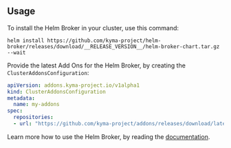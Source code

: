 ## Usage

To install the Helm Broker in your cluster, use this command:

```
helm install https://github.com/kyma-project/helm-broker/releases/download/__RELEASE_VERSION__/helm-broker-chart.tar.gz --wait
```

Provide the latest Add Ons for the Helm Broker, by creating the `ClusterAddonsConfiguration`:

```yaml
apiVersion: addons.kyma-project.io/v1alpha1
kind: ClusterAddonsConfiguration
metadata:
  name: my-addons
spec:
  repositories:
  - url: "https://github.com/kyma-project/addons/releases/download/latest/index.yaml"
```

Learn more how to use the Helm Broker, by reading the [documentation](https://github.com/kyma-project/helm-broker/blob/__RELEASE_VERSION__/README.md#table-of-contents).